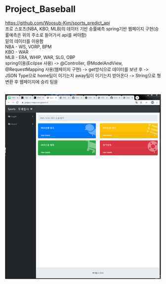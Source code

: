 # Project_Baseball

https://github.com/Woosub-Kim/sports_predict_api
<br/>
프로 스포츠(NBA, KBO, MLB)의 데이터 기반 승률예측 spring기반 웹페이지 구현(승률예측은 위의 주소로 들어가서 api를 써야함) 
<br/>
밑의 데이터를 이용함
<br/>
NBA - WS, VORP, BPM
<br/>
KBO - WAR
<br/>
MLB - ERA, WHIP, WAR, SLG, OBP
<br/>
spring이용(Ecilpse 사용) -> @Controller, @ModelAndView, @RequestMapping 사용(웹페이지 구현) -> get방식으로 데이터를 보낸 후 ->
JSON Type으로 home팀이 이기는지 away팀이 이기는지 받아온다 -> String으로 형변환 후 웹페이지에 승리 팀을 

<br/>
<img width="" height="" src='https://github.com/namwon94/Project_Baseball/blob/master/webpage.png'></img>
